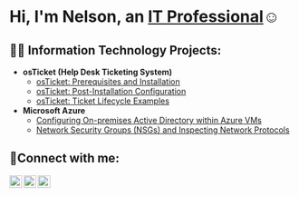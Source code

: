 <h1>Hi, I'm Nelson, an <a href=https://www.linkedin.com/in/nelson-martinez-326a5b272/>IT Professional</a>☺</h1>

<h2>👨‍💻 Information Technology Projects:</h2>

- <b>osTicket (Help Desk Ticketing System)</b>
  - [osTicket: Prerequisites and Installation](https://github.com/Nmartinez167/osticket-prereqs)
  - [osTicket: Post-Installation Configuration](https://github.com/Nmartinez167/post-install-config)
  - [osTicket: Ticket Lifecycle Examples](https://github.com/Nmartinez167/ticket-lifecycle-)
- <b>Microsoft Azure</b>
  - [Configuring On-premises Active Directory within Azure VMs](https://github.com/Nmartinez167/active-directory-)
  - [Network Security Groups (NSGs) and Inspecting Network Protocols](https://github.com/Nmartinez167/network-security-/blob/main/README.md)

<h2>🤳Connect with me:</h2>

[<img align="left" alt="Josh | Twitter" width="22px" src="https://cdn.jsdelivr.net/npm/simple-icons@v3/icons/twitter.svg" />][twitter]
[<img align="left" alt="Josh | LinkedIn" width="22px" src="https://cdn.jsdelivr.net/npm/simple-icons@v3/icons/linkedin.svg" />][linkedin]
[<img align="left" alt="Josh | Instagram" width="22px" src="https://cdn.jsdelivr.net/npm/simple-icons@v3/icons/instagram.svg" />][instagram]

[twitter]: https://twitter.com/Josh
[instagram]: https://www.instagram.com/Josh
[linkedin]: https://linkedin.com/in/Josh
